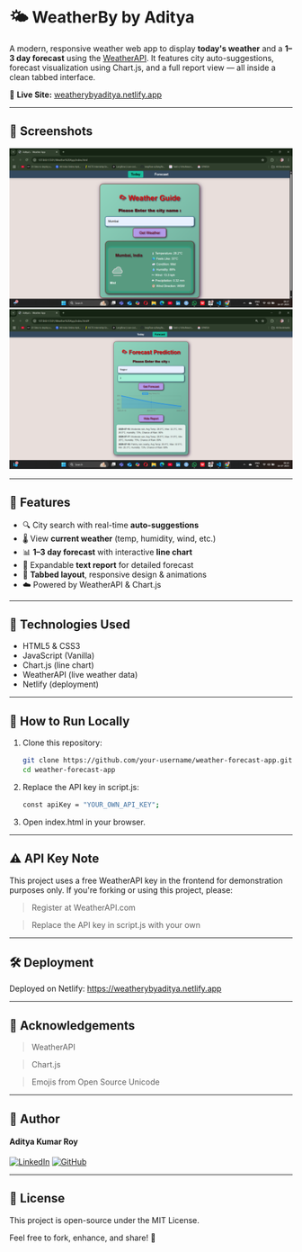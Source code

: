 # 🌤️ WeatherBy by Aditya

A modern, responsive weather web app to display **today's weather** and a **1–3 day forecast** using the [WeatherAPI](https://www.weatherapi.com/). It features city auto-suggestions, forecast visualization using Chart.js, and a full report view — all inside a clean tabbed interface.

🔗 **Live Site:** [weatherybyaditya.netlify.app](https://weatherybyaditya.netlify.app)

---

## 📸 Screenshots

![Today Tab Screenshot](./screenshot-today.png)
![Forecast Tab Screenshot](./screenshot-forecast.png)

---

## 🚀 Features

- 🔍 City search with real-time **auto-suggestions**
- 🌡️ View **current weather** (temp, humidity, wind, etc.)
- 📊 **1–3 day forecast** with interactive **line chart**
- 📜 Expandable **text report** for detailed forecast
- 🎨 **Tabbed layout**, responsive design & animations
- ☁️ Powered by WeatherAPI & Chart.js

---

## 🧪 Technologies Used

- HTML5 & CSS3
- JavaScript (Vanilla)
- Chart.js (line chart)
- WeatherAPI (live weather data)
- Netlify (deployment)

---

## 📂 How to Run Locally

1. Clone this repository:
   ```bash
   git clone https://github.com/your-username/weather-forecast-app.git
   cd weather-forecast-app
2. Replace the API key in script.js:
   ```bash
   const apiKey = "YOUR_OWN_API_KEY";
3. Open index.html in your browser.


---
## ⚠️ API Key Note

This project uses a free WeatherAPI key in the frontend for demonstration purposes only.
If you're forking or using this project, please:

 >  Register at WeatherAPI.com

 >Replace the API key in script.js with your own

---
## 🛠 Deployment

 Deployed on Netlify:  https://weatherybyaditya.netlify.app

---
## 🙌 Acknowledgements

> WeatherAPI

>Chart.js

>Emojis from Open Source Unicode

---
## 👤 Author

#### Aditya Kumar Roy 
[![LinkedIn](https://img.shields.io/badge/LinkedIn-Aditya%20Roy-blue?style=for-the-badge&logo=linkedin)](https://www.linkedin.com/in/adityaroy0804)
[![GitHub](https://img.shields.io/badge/GitHub-AdityaRoy0804-171515?style=for-the-badge&logo=github)](https://github.com/AdityaRoy0804)

---
## 📜 License
This project is open-source under the MIT License.

Feel free to fork, enhance, and share! 💖



